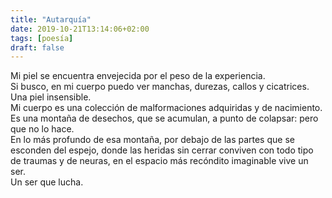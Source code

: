 ```yaml
---
title: "Autarquía"
date: 2019-10-21T13:14:06+02:00
tags: [poesía]
draft: false
---
```


Mi piel se encuentra envejecida por el peso de la experiencia. <br>
Si busco, en mi cuerpo puedo ver manchas, durezas, callos y cicatrices. <br>
Una piel insensible. <br>
Mi cuerpo es una colección de malformaciones adquiridas y de nacimiento. Es una montaña de desechos, que se acumulan, a punto de colapsar: pero que no lo hace. <br>
En lo más profundo de esa montaña, por debajo de las partes que se esconden del espejo, donde las heridas sin cerrar conviven con todo tipo de traumas y de neuras, en el espacio más recóndito imaginable vive un ser. <br>
Un ser que lucha.
<!--more-->
